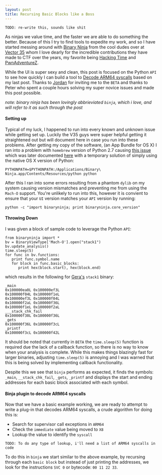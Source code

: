 ```yaml
---
layout: post
title: Recursing Basic Blocks like a Boss
---
```


`TODO: re-write this, sounds like shit`

As ninjas we value time, and the faster we are able to do something the better. Because of this I try to find tools to expedite my work, and so I have started messing around with [Binary Ninja](https://binary.ninja) from the cool dudes over at [Vector 35](https://vector35.com/) whom I love dearly for the incredible contributions they have made to CTF over the years, my favorite being [Hacking Time](https://github.com/ctfs/write-ups-2015/blob/master/csaw-ctf-2015/reverse/hacking-time-200/HackingTime_03e852ace386388eb88c39a02f88c773.nes) and [PwnAdventureZ](https://github.com/Vector35/PwnAdventureZ).

While the UI is super sexy and clean, this post is focused on the Python `API` to see how quickly I can build a tool to [Decode ARM64 syscalls](http://arm.ninja/2016/03/07/decoding-syscalls-in-arm64/) based on my last post. Thanks to [Jordan](twitter.com/psifertex) for inviting me to the `BETA` and thanks to Peter who spent a couple hours solving my super novice issues and made this post possible.

*note: binary ninja has been lovingly abbrieviated `binja`, which i love, and will refer to it as such through the post*

#### Setting up

Typical of my luck, I happened to run into every known and unknown issue while getting set up. Luckily the V35 guys were super helpful getting it straightened out but will document here in case you run into these problems. After getting my copy of the software, (an App Bundle for OS X) I ran into a problem with `homebrew` version of Python 2.7 causing [this issue](https://asciinema.org/a/cjnff76u305mn9ceixtimz4ns) which was later documented [here](https://github.com/Vector35/binaryninja-docs/issues/186) with a temporary solution of simply using the native OS X version of Python:

```
PYTHONPATH=$PYTHONPATH:/Applications/Binary\ Ninja.app/Contents/Resources/python python
```

After this I ran into some errors resulting from a phantom `dylib` on my system causing version mismatches and preventing me from using the `Mach-O` support. You're unlikely to run into this, however it is convient to ensure that your `UI` version matches your `API` version by running: 

```
python -c "import binaryninja; print binaryninja.core_version"
```

#### Throwing Down

I was given a block of sample code to leverage the Python `API`:

```
from binaryninja import *
bv = BinaryViewType['Mach-O'].open("stack1")
bv.update_analysis()
time.sleep(5)
for func in bv.functions:
   print func.symbol.name
   for block in func.basic_blocks:
      print hex(block.start), hex(block.end)
```

which results in the following for [Gera's](https://github.com/deadbits/InsecureProgramming) `stack1` binary: 

```
_main
0x100000ea0L 0x100000ef3L
0x100000f04L 0x100000f1eL
0x100000ef3L 0x100000f04L
0x100000f2aL 0x100000f36L
0x100000f1eL 0x100000f2aL
___stack_chk_fail
0x100000f30L 0x100000f36L
_gets
0x100000f36L 0x100000f3cL
_printf
0x100000f3cL 0x100000f42L
```

It should be noted that currently in `BETA` the `time.sleep(5)` function is required due the lack of a callback function, so there is no way to know when your analysis is complete. While this makes things blazingly fast for larger binaries, adjusting `time.sleep(5)` is annoying and I was warned that this is being solved by implementing callback functionality.

Despite this we see that `binja` performs as expected, it finds the symbols: `_main`, `__stack_chk_fail`, `_gets`, `_printf` and displays the start and ending addresses for each basic block associated with each symbol.

#### Binja plugin to decode ARM64 syscalls

Now that we have a basic example working, we are ready to attempt to write a plug-in that decodes ARM64 syscalls, a crude algorithm for doing this is:

- Search for supervisor call exceptions in `ARM64`
- Check the `immediate` value being moved to `X8`
- Lookup the value to identify the `syscall`

`TODO: To do any type of lookup, i'll need a list of ARM64 syscalls in code`

To do this in `binja` we start similar to the above example, by recursing through each `basic block` but instead of just printing the addresses, we look for the instructions `SVC 0` or bytecode: `00 11 22 33`.



